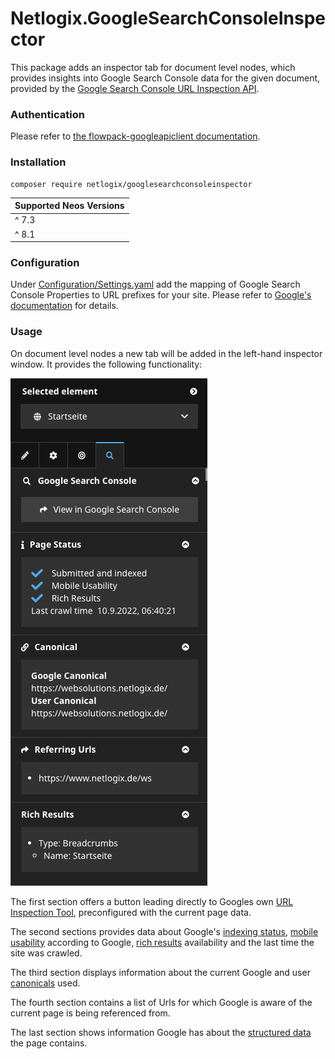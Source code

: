 # Netlogix.GoogleSearchConsoleInspector

This package adds an inspector tab for document level nodes, which provides insights into Google Search Console data for the given document, provided by the [Google Search Console URL Inspection API](https://developers.google.com/search/blog/2022/01/url-inspection-api).

### Authentication

Please refer to [the flowpack-googleapiclient documentation](https://github.com/Flowpack/Flowpack.GoogleApiClient#authentication).

### Installation

```shell
composer require netlogix/googlesearchconsoleinspector
```

| Supported Neos Versions |
|-------------------------|
| ^ 7.3                   |
| ^ 8.1                   |

### Configuration

Under [Configuration/Settings.yaml](./Configuration/Settings.yaml) add the mapping of Google Search Console Properties to URL prefixes for your site.
Please refer to [Google's documentation](https://developers.google.com/webmaster-tools/v1/urlInspection.index/inspect) for details.

### Usage

On document level nodes a new tab will be added in the left-hand inspector window. It provides the following functionality:

![Example Inspection View](./Documentation/Images/example.png)

The first section offers a button leading directly to Googles own [URL Inspection Tool](https://support.google.com/webmasters/answer/9012289), preconfigured with the current page data.

The second sections provides data about Google's [indexing status](https://support.google.com/webmasters/answer/9012289?hl=en#using_the_tool), [mobile usability](https://developers.google.com/search/mobile-sites/get-started) according to Google, [rich results]((https://developers.google.com/search/docs/appearance/structured-data/intro-structured-data)) availability and the last time the site was crawled.

The third section displays information about the current Google and user [canonicals](https://developers.google.com/search/docs/crawling-indexing/consolidate-duplicate-urls) used.

The fourth section contains a list of Urls for which Google is aware of the current page is being referenced from.

The last section shows information Google has about the [structured data](https://developers.google.com/search/docs/appearance/structured-data/intro-structured-data) the page contains.
